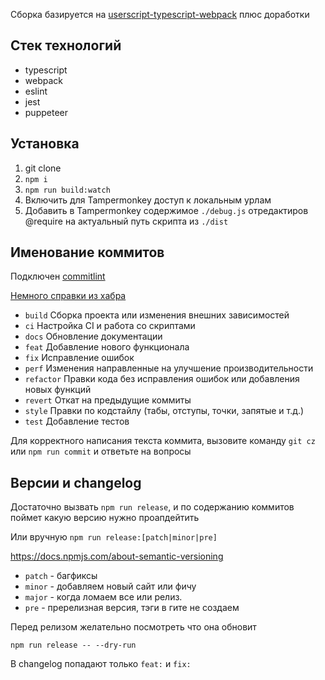 Сборка базируется на [userscript-typescript-webpack](https://github.com/vannhi/userscript-typescript-webpack) плюс доработки

## Стек технологий

* typescript
* webpack
* eslint
* jest
* puppeteer

## Установка

1. git clone
2. `npm i`
3. `npm run build:watch`
4. Включить для Tampermonkey доступ к локальным урлам
5. Добавить в Tampermonkey содержимое `./debug.js` отредактиров @require на актуальный путь скрипта из `./dist`

## Именование коммитов

Подключен [commitlint](https://github.com/conventional-changelog/commitlint/#what-is-commitlint)

[Немного справки из хабра](https://habr.com/ru/company/yandex/blog/431432/)

- `build` 	Сборка проекта или изменения внешних зависимостей
- `ci` 	Настройка CI и работа со скриптами
- `docs` 	Обновление документации
- `feat` 	Добавление нового функционала
- `fix` 	Исправление ошибок
- `perf` 	Изменения направленные на улучшение производительности
- `refactor` 	Правки кода без исправления ошибок или добавления новых функций
- `revert` 	Откат на предыдущие коммиты
- `style` 	Правки по кодстайлу (табы, отступы, точки, запятые и т.д.)
- `test` 	Добавление тестов

Для корректного написания текста коммита, вызовите команду `git cz` или `npm run commit` и ответьте на вопросы


## Версии и changelog

Достаточно вызвать `npm run release`, и по содержанию коммитов поймет какую версию нужно проапдейтить

Или вручную `npm run release:[patch|minor|pre]`

https://docs.npmjs.com/about-semantic-versioning

- `patch` - багфиксы
- `minor` - добавляем новый сайт или фичу
- `major` - когда ломаем все или релиз.
- `pre` - пререлизная версия, тэги в гите не создаем 

Перед релизом желательно посмотреть что она обновит

```npm run release -- --dry-run```

В changelog попадают только `feat:` и `fix:`
